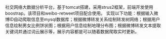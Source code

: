 社交网络大数据分析平台，基于tomcat搭建，采用strus2框架，前端开发使用boostrap。该项目和weibo-retweet项目配合使用。
实现以下功能：根据输入微博ID自动爬取信息至mysql数据库；根据微博转发关系绘制转发树网络；根据用户信息绘制男女比例饼状图；根据用户信息绘制地理分布图；根据微博转发文本提取关键词并通过词云展示等，展示内容都是可以随着数据爬取实时更新。
